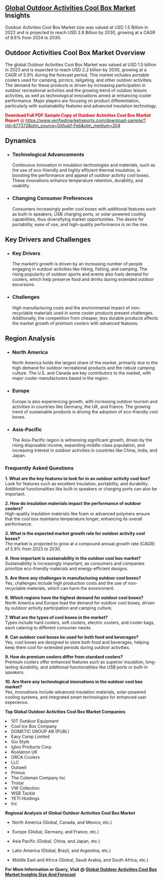 <h2><a href="https://www.verifiedmarketreports.com/download-sample/?rid=677372&amp;utm_source=Githubf&amp;utm_medium=204" target="_blank">Global Outdoor Activities Cool Box Market</a> Insights</h2><p>Outdoor Activities Cool Box Market size was valued at USD 1.5 Billion in 2022 and is projected to reach USD 2.8 Billion by 2030, growing at a CAGR of 8.6% from 2024 to 2030.</p><p><h2>Outdoor Activities Cool Box Market Overview</h2> <p>The global Outdoor Activities Cool Box Market was valued at USD 1.5 billion in 2023 and is expected to reach USD 2.2 billion by 2030, growing at a CAGR of 5.9% during the forecast period. This market includes portable coolers used for camping, picnics, tailgating, and other outdoor activities. The demand for these products is driven by increasing participation in outdoor recreational activities and the growing trend of outdoor leisure activities, as well as technological innovations aimed at enhancing cooler performance. Major players are focusing on product differentiation, particularly with sustainability features and advanced insulation technology.</p> <p><p><span class=""><span style="color: #ff0000;"><strong>Download Full PDF Sample Copy of Outdoor Activities Cool Box Market Report</strong> @ </span><a href="https://www.verifiedmarketreports.com/download-sample/?rid=677372&amp;utm_source=Githubf-Feb&amp;utm_medium=204" target="_blank">https://www.verifiedmarketreports.com/download-sample/?rid=677372&amp;utm_source=Githubf-Feb&amp;utm_medium=204</a></span></p></p> <h2>Dynamics</h2> <ul> <li><h3>Technological Advancements</h3> Continuous innovation in insulation technologies and materials, such as the use of eco-friendly and highly efficient thermal insulation, is boosting the performance and appeal of outdoor activity cool boxes. These innovations enhance temperature retention, durability, and usability.</li> <li><h3>Changing Consumer Preferences</h3> Consumers increasingly prefer cool boxes with additional features such as built-in speakers, USB charging ports, or solar-powered cooling capabilities, thus diversifying market opportunities. The desire for portability, ease of use, and high-quality performance is on the rise.</li> </ul> <h2>Key Drivers and Challenges</h2> <ul> <li><h3>Key Drivers</h3> The market’s growth is driven by an increasing number of people engaging in outdoor activities like hiking, fishing, and camping. The rising popularity of outdoor sports and events also fuels demand for coolers, which help preserve food and drinks during extended outdoor excursions.</li> <li><h3>Challenges</h3> High manufacturing costs and the environmental impact of non-recyclable materials used in some cooler products present challenges. Additionally, the competition from cheaper, less durable products affects the market growth of premium coolers with advanced features.</li> </ul> <h2>Region Analysis</h2> <ul> <li><h3>North America</h3> North America holds the largest share of the market, primarily due to the high demand for outdoor recreational products and the robust camping culture. The U.S. and Canada are key contributors to the market, with major cooler manufacturers based in the region.</li> <li><h3>Europe</h3> Europe is also experiencing growth, with increasing outdoor tourism and activities in countries like Germany, the UK, and France. The growing trend of sustainable products is driving the adoption of eco-friendly cool boxes.</li> <li><h3>Asia-Pacific</h3> The Asia-Pacific region is witnessing significant growth, driven by the rising disposable income, expanding middle-class population, and increasing interest in outdoor activities in countries like China, India, and Japan.</li> </ul> <h3>Frequently Asked Questions</h3> <p><strong>1. What are the key features to look for in an outdoor activity cool box?</strong><br> Look for features such as excellent insulation, portability, and durability. Additional functionalities like built-in speakers or charging ports can also be important.</p> <p><strong>2. How do insulation materials impact the performance of outdoor coolers?</strong><br> High-quality insulation materials like foam or advanced polymers ensure that the cool box maintains temperature longer, enhancing its overall performance.</p> <p><strong>3. What is the expected market growth rate for outdoor activity cool boxes?</strong><br> The market is projected to grow at a compound annual growth rate (CAGR) of 5.9% from 2023 to 2030.</p> <p><strong>4. How important is sustainability in the outdoor cool box market?</strong><br> Sustainability is increasingly important, as consumers and companies prioritize eco-friendly materials and energy-efficient designs.</p> <p><strong>5. Are there any challenges in manufacturing outdoor cool boxes?</strong><br> Yes, challenges include high production costs and the use of non-recyclable materials, which can harm the environment.</p> <p><strong>6. Which regions have the highest demand for outdoor cool boxes?</strong><br> North America and Europe lead the demand for outdoor cool boxes, driven by outdoor activity participation and camping culture.</p> <p><strong>7. What are the types of cool boxes in the market?</strong><br> Types include hard coolers, soft coolers, electric coolers, and cooler bags, each catering to different consumer needs.</p> <p><strong>8. Can outdoor cool boxes be used for both food and beverages?</strong><br> Yes, cool boxes are designed to store both food and beverages, helping keep them cool for extended periods during outdoor activities.</p> <p><strong>9. How do premium coolers differ from standard coolers?</strong><br> Premium coolers offer enhanced features such as superior insulation, long-lasting durability, and additional functionalities like USB ports or built-in speakers.</p> <p><strong>10. Are there any technological innovations in the outdoor cool box market?</strong><br> Yes, innovations include advanced insulation materials, solar-powered cooling systems, and integrated smart technologies for enhanced user experience.</p> </p><p><strong>Top Global Outdoor Activities Cool Box Market Companies</strong></p><div data-test-id=""><p><li>10T Outdoor Equipment</li><li> Cool Ice Box Company</li><li> DOMETIC GROUP AB (PUBL)</li><li> Easy Camp Limited</li><li> Gio Style</li><li> Igloo Products Corp.</li><li> Koolatron UK</li><li> ORCA Coolers</li><li> LLC</li><li> Outwell</li><li> Primus</li><li> The Coleman Company Inc</li><li> Tristar</li><li> VW Collection</li><li> WSB Tackle</li><li> YETI Holdings</li><li> Inc</li></p><div><strong>Regional Analysis of&nbsp;Global Outdoor Activities Cool Box Market</strong></div><ul><li dir="ltr"><p dir="ltr">North America&nbsp;(Global, Canada, and Mexico, etc.)</p></li><li dir="ltr"><p dir="ltr">Europe (Global, Germany, and France, etc.)</p></li><li dir="ltr"><p dir="ltr">Asia Pacific&nbsp;(Global, China, and Japan, etc.)</p></li><li dir="ltr"><p dir="ltr">Latin America&nbsp;(Global, Brazil, and Argentina, etc.)</p></li><li dir="ltr">Middle East and Africa&nbsp;(Global, Saudi Arabia, and South Africa, etc.)</li></ul><p><strong>For More Information or Query, Visit @&nbsp;</strong><strong><a href="https://www.verifiedmarketreports.com/product/outdoor-activities-cool-box-market/?utm_source=Githubf&amp;utm_medium=204" target="_blank">Global Outdoor Activities Cool Box Market Insights Size And Forecast</a></strong></p></div>
